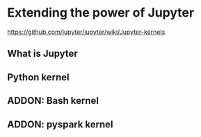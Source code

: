# Extending the power of Jupyter
https://github.com/jupyter/jupyter/wiki/Jupyter-kernels
## What is Jupyter

## Python kernel

## ADDON: Bash kernel

## ADDON: pyspark kernel
